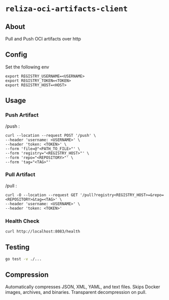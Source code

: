 # `reliza-oci-artifacts-client`

## About

Pull and Push OCI artifacts over http

## Config
Set the following env

```
export REGISTRY_USERNAME=<USERNAME>
export REGISTRY_TOKEN=<TOKEN>
export REGISTRY_HOST=<HOST>
```

## Usage

### Push Artifact

/push :
```
curl --location --request POST '/push' \
--header 'username: <USERNAME>' \
--header 'token: <TOKEN>' \
--form 'file=@"<PATH_TO_FILE>"' \
--form 'registry="<REGISTRY_HOST>"' \
--form 'repo="<REPOSITORY>"' \
--form 'tag="<TAG>"'
```

### Pull Artifact

/pull :
```
curl -O --location --request GET '/pull?registry<REGISTRY_HOST>=&repo=<REPOSITORY>&tag=<TAG>' \
--header 'username: <USERNAME>' \
--header 'token: <TOKEN>'
```

### Health Check
```bash
curl http://localhost:8083/health
```

## Testing

```bash
go test -v ./...
```

## Compression

Automatically compresses JSON, XML, YAML, and text files. Skips Docker images, archives, and binaries. Transparent decompression on pull.

